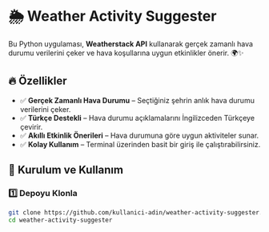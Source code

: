 # 🌦 Weather Activity Suggester  

Bu Python uygulaması, **Weatherstack API** kullanarak gerçek zamanlı hava durumu verilerini çeker ve hava koşullarına uygun etkinlikler önerir. 🌍✨  

## 🔥 Özellikler  
- ✅ **Gerçek Zamanlı Hava Durumu** – Seçtiğiniz şehrin anlık hava durumu verilerini çeker.  
- ✅ **Türkçe Destekli** – Hava durumu açıklamalarını İngilizceden Türkçeye çevirir.  
- ✅ **Akıllı Etkinlik Önerileri** – Hava durumuna göre uygun aktiviteler sunar.  
- ✅ **Kolay Kullanım** – Terminal üzerinden basit bir giriş ile çalıştırabilirsiniz.  

## 🚀 Kurulum ve Kullanım  

### 1️⃣ Depoyu Klonla  
```bash
git clone https://github.com/kullanici-adin/weather-activity-suggester.git
cd weather-activity-suggester
